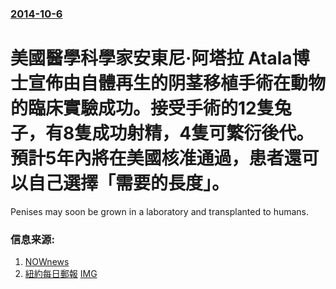 ### [2014-10-6](/news/2014/10/6/index.md)

##### 
#  美國醫學科學家安東尼·阿塔拉 Atala博士宣佈由自體再生的阴茎移植手術在動物的臨床實驗成功。接受手術的12隻兔子，有8隻成功射精，4隻可繁衍後代。預計5年內將在美國核准通過，患者還可以自己選擇「需要的長度」。 

Penises may soon be grown in a laboratory and transplanted to humans.


### 信息来源:

1. [NOWnews](http://www.nownews.com/n/2014/10/07/1444919)
2. [紐約每日郵報](http://www.nydailynews.com/life-style/health/medical-innovation-lab-grown-penis-article-1.1965199) [IMG](https://www.nydailynews.com/resizer/9mn8Fk1l-HprhjJ64JVlFiOJV7I=/1200x0/top/arc-anglerfish-arc2-prod-tronc.s3.amazonaws.com/public/B3HT7AC74AGZZL3NOBNVI3HUMQ.jpg)
